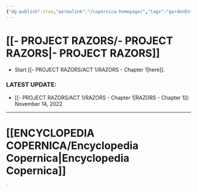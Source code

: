 ```yaml
---
{"dg-publish":true,"permalink":"/copernica-homepage/","tags":"gardenEntry"}
---
```




# [[- PROJECT RAZORS/- PROJECT RAZORS\|- PROJECT RAZORS]]

* Start [[- PROJECT RAZORS/ACT 1/RAZORS - Chapter 1\|here]].

### **LATEST UPDATE:**
- [[- PROJECT RAZORS/ACT 1/RAZORS - Chapter 1\|RAZORS - Chapter 1]]: November 14, 2022


---
# [[ENCYCLOPEDIA COPERNICA/Encyclopedia Copernica\|Encyclopedia Copernica]]

`











